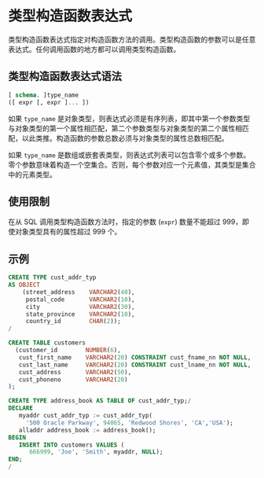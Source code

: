 类型构造函数表达式 
==============================

类型构造函数表达式指定对构造函数方法的调用。类型构造函数的参数可以是任意表达式。任何调用函数的地方都可以调用类型构造函数。

类型构造函数表达式语法 
--------------------------------

```sql
[ schema. ]type_name
([ expr [, expr ]... ])
```



如果 `type_name` 是对象类型，则表达式必须是有序列表，即其中第一个参数类型与对象类型的第一个属性相匹配，第二个参数类型与对象类型的第二个属性相匹配，以此类推。构造函数的参数总数必须与对象类型的属性总数相匹配。

如果 `type_name` 是数组或嵌套表类型，则表达式列表可以包含零个或多个参数。零个参数意味着构造一个空集合。否则，每个参数对应一个元素值，其类型是集合中的元素类型。

使用限制 
-------------------------

在从 SQL 调用类型构造函数方法时，指定的参数 (`expr`) 数量不能超过 999，即使对象类型具有的属性超过 999 个。

示例 
-----------------------

```sql
CREATE TYPE cust_addr_typ
AS OBJECT
    (street_address    VARCHAR2(40),
     postal_code       VARCHAR2(10),
     city              VARCHAR2(30),
     state_province    VARCHAR2(10),
     country_id        CHAR(2));
/

CREATE TABLE customers
  (customer_id        NUMBER(6),
   cust_first_name    VARCHAR2(20) CONSTRAINT cust_fname_nn NOT NULL,
   cust_last_name     VARCHAR2(20) CONSTRAINT cust_lname_nn NOT NULL,
   cust_address       VARCHAR2(50),
   cust_phoneno       VARCHAR2(20)
);

CREATE TYPE address_book AS TABLE OF cust_addr_typ;/
DECLARE 
   myaddr cust_addr_typ := cust_addr_typ( 
     '500 Oracle Parkway', 94065, 'Redwood Shores', 'CA','USA'); 
   alladdr address_book := address_book(); 
BEGIN 
   INSERT INTO customers VALUES ( 
      666999, 'Joe', 'Smith', myaddr, NULL); 
END; 
/
```



